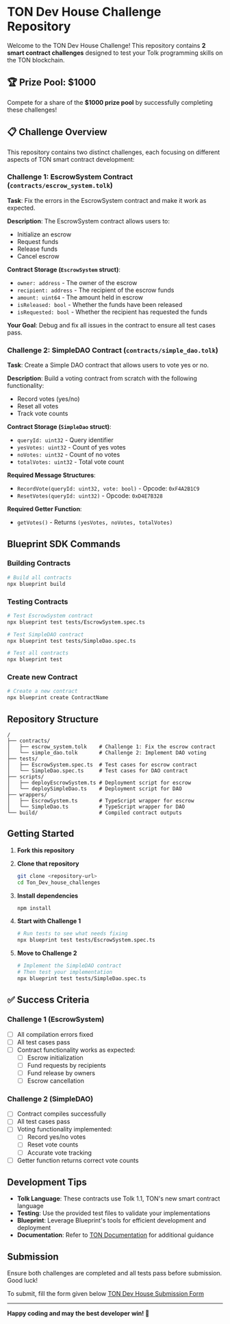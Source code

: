 # TON Dev House Challenge Repository

Welcome to the TON Dev House Challenge! This repository contains **2 smart contract challenges** designed to test your Tolk programming skills on the TON blockchain.

## 🏆 Prize Pool: $1000

Compete for a share of the **$1000 prize pool** by successfully completing these challenges!

## 📋 Challenge Overview

This repository contains two distinct challenges, each focusing on different aspects of TON smart contract development:

### Challenge 1: EscrowSystem Contract (`contracts/escrow_system.tolk`)

**Task**: Fix the errors in the EscrowSystem contract and make it work as expected.

**Description**: 
The EscrowSystem contract allows users to:
- Initialize an escrow
- Request funds 
- Release funds
- Cancel escrow

**Contract Storage (`EscrowSystem` struct)**:
- `owner: address` - The owner of the escrow
- `recipient: address` - The recipient of the escrow funds
- `amount: uint64` - The amount held in escrow
- `isReleased: bool` - Whether the funds have been released
- `isRequested: bool` - Whether the recipient has requested the funds

**Your Goal**: Debug and fix all issues in the contract to ensure all test cases pass.

### Challenge 2: SimpleDAO Contract (`contracts/simple_dao.tolk`)

**Task**: Create a Simple DAO contract that allows users to vote yes or no.

**Description**:
Build a voting contract from scratch with the following functionality:
- Record votes (yes/no)
- Reset all votes
- Track vote counts

**Contract Storage (`SimpleDao` struct)**:
- `queryId: uint32` - Query identifier
- `yesVotes: uint32` - Count of yes votes
- `noVotes: uint32` - Count of no votes  
- `totalVotes: uint32` - Total vote count

**Required Message Structures**:
- `RecordVote(queryId: uint32, vote: bool)` - Opcode: `0xF4A2B1C9`
- `ResetVotes(queryId: uint32)` - Opcode: `0xD4E7B328`

**Required Getter Function**:
- `getVotes()` - Returns `(yesVotes, noVotes, totalVotes)`

##  Blueprint SDK Commands

### Building Contracts
```bash
# Build all contracts
npx blueprint build

```

### Testing Contracts
```bash
# Test EscrowSystem contract
npx blueprint test tests/EscrowSystem.spec.ts

# Test SimpleDAO contract  
npx blueprint test tests/SimpleDao.spec.ts

# Test all contracts
npx blueprint test
```

### Create new Contract
```bash
# Create a new contract
npx blueprint create ContractName

```

##  Repository Structure

```
/
├── contracts/
│   ├── escrow_system.tolk    # Challenge 1: Fix the escrow contract
│   └── simple_dao.tolk       # Challenge 2: Implement DAO voting
├── tests/
│   ├── EscrowSystem.spec.ts  # Test cases for escrow contract
│   └── SimpleDao.spec.ts     # Test cases for DAO contract
├── scripts/
│   ├── deployEscrowSystem.ts # Deployment script for escrow
│   └── deploySimpleDao.ts    # Deployment script for DAO
├── wrappers/
│   ├── EscrowSystem.ts       # TypeScript wrapper for escrow
│   └── SimpleDao.ts          # TypeScript wrapper for DAO
└── build/                    # Compiled contract outputs
```

## Getting Started

1. **Fork this repository**
   
2. **Clone that repository**
   ```bash
   git clone <repository-url>
   cd Ton_Dev_house_challenges
   ```

3. **Install dependencies**
   ```bash
   npm install
   ```

4. **Start with Challenge 1**
   ```bash
   # Run tests to see what needs fixing
   npx blueprint test tests/EscrowSystem.spec.ts
   ```

5. **Move to Challenge 2**
   ```bash
   # Implement the SimpleDAO contract
   # Then test your implementation
   npx blueprint test tests/SimpleDao.spec.ts
   ```

## ✅ Success Criteria

### Challenge 1 (EscrowSystem)
- [ ] All compilation errors fixed
- [ ] All test cases pass
- [ ] Contract functionality works as expected:
  - [ ] Escrow initialization
  - [ ] Fund requests by recipients
  - [ ] Fund release by owners
  - [ ] Escrow cancellation

### Challenge 2 (SimpleDAO)
- [ ] Contract compiles successfully
- [ ] All test cases pass
- [ ] Voting functionality implemented:
  - [ ] Record yes/no votes
  - [ ] Reset vote counts
  - [ ] Accurate vote tracking
- [ ] Getter function returns correct vote counts

## Development Tips

- **Tolk Language**: These contracts use Tolk 1.1, TON's new smart contract language
- **Testing**: Use the provided test files to validate your implementations
- **Blueprint**: Leverage Blueprint's tools for efficient development and deployment
- **Documentation**: Refer to [TON Documentation](https://docs.ton.org/) for additional guidance

## Submission

Ensure both challenges are completed and all tests pass before submission. Good luck!

To submit, fill the form given below 
[TON Dev House Submission Form](https://forms.gle/67Pswe6V5FmSWjYE9)

---

**Happy coding and may the best developer win! 🚀**